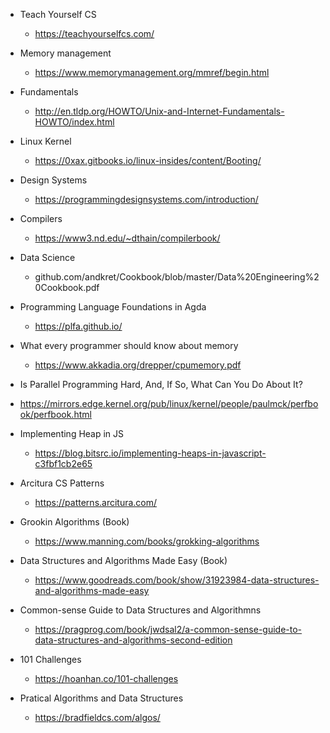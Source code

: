 * Teach Yourself CS
  * https://teachyourselfcs.com/

* Memory management
  * https://www.memorymanagement.org/mmref/begin.html

* Fundamentals 
  * http://en.tldp.org/HOWTO/Unix-and-Internet-Fundamentals-HOWTO/index.html

* Linux Kernel
  * https://0xax.gitbooks.io/linux-insides/content/Booting/

* Design Systems
  * https://programmingdesignsystems.com/introduction/

* Compilers
  * https://www3.nd.edu/~dthain/compilerbook/

* Data Science
  * github.com/andkret/Cookbook/blob/master/Data%20Engineering%20Cookbook.pdf

* Programming Language Foundations in Agda
  * https://plfa.github.io/

* What every programmer should know about memory
  * https://www.akkadia.org/drepper/cpumemory.pdf

* Is Parallel Programming Hard, And, If So, What Can You Do About It?
 * https://mirrors.edge.kernel.org/pub/linux/kernel/people/paulmck/perfbook/perfbook.html 

* Implementing Heap in JS
  * https://blog.bitsrc.io/implementing-heaps-in-javascript-c3fbf1cb2e65

* Arcitura CS Patterns
  * https://patterns.arcitura.com/

* Grookin Algorithms (Book)
  * https://www.manning.com/books/grokking-algorithms

* Data Structures and Algorithms Made Easy (Book)
  * https://www.goodreads.com/book/show/31923984-data-structures-and-algorithms-made-easy

* Common-sense Guide to Data Structures and Algorithmns
  * https://pragprog.com/book/jwdsal2/a-common-sense-guide-to-data-structures-and-algorithms-second-edition

* 101 Challenges
  * https://hoanhan.co/101-challenges

* Pratical Algorithms and Data Structures
  * https://bradfieldcs.com/algos/
